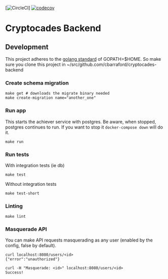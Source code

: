 [![CircleCI](https://circleci.com/gh/cbarraford/cryptocades-backend/tree/master.svg?style=svg&circle-token=e41380660a1b6ecd373ffc742a8f6df7cd821bcb)]
[![codecov](https://codecov.io/gh/cbarraford/cryptocades-backend/branch/master/graph/badge.svg?token=e1O9Ww2XUC)](https://codecov.io/gh/cbarraford/cryptocades-backend)

Cryptocades Backend
=====

## Development
This project adheres to the [golang
standard](https://golang.org/doc/code.html#Organization) of GOPATH=$HOME. So make sure you
clone this project in ~/src/github.com/cbarraford/cryptocades-backend

### Create schema migration
```
make get # downloads the migrate binary needed
make create-migration name="another_one"
```

### Run app
This starts the achiever service with postgres. Be aware, when stopped,
postgres continues to run. If you want to stop it `docker-compose down` will
do it.
```
make run
```

### Run tests
With integration tests (ie db)
```
make test
```

Without integration tests
```
make test-short
```

### Linting
```
make lint
```

### Masquerade API
You can make API requests masquerading as any user (enabled by the config,
false by default).

```
curl localhost:8080/users/<id>
{"error":"unauthorized"}

curl -H "Masquerade: <id>" localhost:8080/users/<id>
Success!
```

